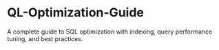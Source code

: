 # QL-Optimization-Guide
A complete guide to SQL optimization with indexing, query performance tuning, and best practices.
